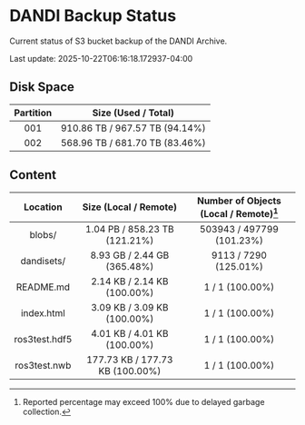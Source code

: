 # DANDI Backup Status

Current status of S3 bucket backup of the DANDI Archive.

Last update: 2025-10-22T06:16:18.172937-04:00

## Disk Space

| Partition | Size (Used / Total)            |
| :---: | :----------------------------: |
| 001   | 910.86 TB / 967.57 TB (94.14%) |
| 002   | 568.96 TB / 681.70 TB (83.46%) |



## Content

| Location             | Size (Local / Remote)                    | Number of Objects (Local / Remote)[^1]   |
| :------------------: | :--------------------------------------: | :--------------------------------------: |
| blobs/               | 1.04 PB / 858.23 TB (121.21%)            | 503943 / 497799 (101.23%)                |
| dandisets/           | 8.93 GB / 2.44 GB (365.48%)              | 9113 / 7290 (125.01%)                    |
| README.md            | 2.14 KB / 2.14 KB (100.00%)              | 1 / 1 (100.00%)                          |
| index.html           | 3.09 KB / 3.09 KB (100.00%)              | 1 / 1 (100.00%)                          |
| ros3test.hdf5        | 4.01 KB / 4.01 KB (100.00%)              | 1 / 1 (100.00%)                          |
| ros3test.nwb         | 177.73 KB / 177.73 KB (100.00%)          | 1 / 1 (100.00%)                          |

[^1]: Reported percentage may exceed 100% due to delayed garbage collection.